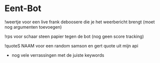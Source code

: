 # Eent-Bot

!weertje voor een live frank deboosere die je het weerbericht brengt (moet nog argumenten toevoegen)

!rps voor schaar steen papier tegen de bot (nog geen score tracking)

!quoteS NAAM voor een random samson en gert quote uit mijn api 

+ nog vele verrassingen met de juiste keywords


